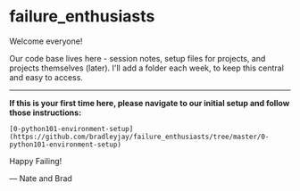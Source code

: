 # failure_enthusiasts

Welcome everyone! 

Our code base lives here - session notes, setup files for projects, and projects themselves (later). I'll add a folder each week, to keep this central and easy to access.

---

**If this is your first time here, please navigate to our initial setup and follow those instructions:**

`[0-python101-environment-setup](https://github.com/bradleyjay/failure_enthusiasts/tree/master/0-python101-environment-setup)` 


Happy Failing!

&mdash; Nate and Brad
